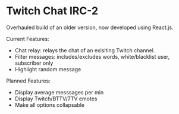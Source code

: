 # Twitch Chat IRC-2

Overhauled build of an older version, now developed using React.js.

Current Features: 
- Chat relay: relays the chat of an exisiting Twitch channel.
- Filter messages: includes/excludes words, white/blacklist user, subscriber only
- Highlight random message

Planned Features:
- Display average messsages per min
- Display Twitch/BTTV/7TV emotes
- Make all options collapsable
